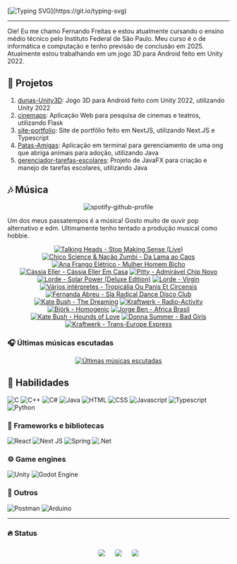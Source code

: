 [![Typing SVG](https://readme-typing-svg.herokuapp.com?font=fira+code&weight=500&size=25&duration=1000&pause=5000&color=EAF707&width=435&lines=Bem+vinda(o)+ao+meu+perfil!)](https://git.io/typing-svg)

---

Oie! Eu me chamo Fernando Freitas e estou atualmente cursando o ensino médio técnico pelo Instituto Federal de São Paulo. Meu curso é o de informática e computação e tenho previsão de conclusão em 2025. Atualmente estou trabalhando em um jogo 3D para Android feito em Unity 2022.

## 🔭 Projetos

1. [dunas-Unity3D](https://github.com/ferr-ffk/dunas-Unity3D): Jogo 3D para Android feito com Unity 2022, utilizando Unity 2022
2. [cinemaps](https://github.com/ferr-ffk/cinemaps): Aplicação Web para pesquisa de cinemas e teatros, utilizando Flask
3. [site-portfolio](https://github.com/ferr-ffk/site-portfolio): Site de portfólio feito em NextJS, utilizando Next.JS e Typescript
4. [Patas-Amigas](https://github.com/SarahSLG/Patas-Amigas): Aplicação em terminal para gerenciamento de uma ong que abriga animais para adoção, utilizando Java
5. [gerenciador-tarefas-escolares](https://github.com/ferr-ffk/gerenciador-tarefas-escolares): Projeto de JavaFX para criação e manejo de tarefas escolares, utilizando Java


## 🎶 Música

<div align="center">

![spotify-github-profile](https://img.shields.io/endpoint?color=blueviolet&url=https://lastfm-last-played.biancarosa.com.br/glass_nx/latest-song?format=shields.io)

</div>

Um dos meus passatempos é a música! Gosto muito de ouvir pop alternativo e edm. Ultimamente tenho tentado a produção musical como hobbie.

<!-- lastfm -->
<p align="center"><a href="https://www.last.fm/music/Talking+Heads/Stop+Making+Sense+(Live)"><img src="https://lastfm.freetls.fastly.net/i/u/64s/da3f1399afe7af93d8995529ab48667a.png" title="Talking Heads - Stop Making Sense (Live)"></a> <a href="https://www.last.fm/music/Chico+Science+&+Na%C3%A7%C3%A3o+Zumbi/Da+Lama+ao+Caos"><img src="https://lastfm.freetls.fastly.net/i/u/64s/f209b43811e37a90d93b92156624651f.png" title="Chico Science & Nação Zumbi - Da Lama ao Caos"></a> <a href="https://www.last.fm/music/Ana+Frango+El%C3%A9trico/Mulher+Homem+Bicho"><img src="https://lastfm.freetls.fastly.net/i/u/64s/d308be362ab460872313ef310ab53ac2.jpg" title="Ana Frango Elétrico - Mulher Homem Bicho"></a> <a href="https://www.last.fm/music/C%C3%A1ssia+Eller/C%C3%A1ssia+Eller+Em+Casa"><img src="https://lastfm.freetls.fastly.net/i/u/64s/37283dd6b79b4ff4f4a095dd1ef1c321.jpg" title="Cássia Eller - Cássia Eller Em Casa"></a> <a href="https://www.last.fm/music/Pitty/Admir%C3%A1vel+Chip+Novo"><img src="https://lastfm.freetls.fastly.net/i/u/64s/41969535ba2d4c9199c162f8f44867d8.png" title="Pitty - Admirável Chip Novo"></a> <a href="https://www.last.fm/music/Lorde/Solar+Power+(Deluxe+Edition)"><img src="https://lastfm.freetls.fastly.net/i/u/64s/2590fee922bdfbb824cbdffc398bc10c.jpg" title="Lorde - Solar Power (Deluxe Edition)"></a> <a href="https://www.last.fm/music/Lorde/Virgin"><img src="https://lastfm.freetls.fastly.net/i/u/64s/6e50976b469be47c1e383cc12f564778.jpg" title="Lorde - Virgin"></a> <a href="https://www.last.fm/music/Va%CC%81rios+inte%CC%81rpretes/Tropic%C3%A1lia+Ou+Panis+Et+Circensis"><img src="https://lastfm.freetls.fastly.net/i/u/64s/1295074766347a3781d55576eb940376.jpg" title="Vários intérpretes - Tropicália Ou Panis Et Circensis"></a> <a href="https://www.last.fm/music/Fernanda+Abreu/Sla+Radical+Dance+Disco+Club"><img src="https://lastfm.freetls.fastly.net/i/u/64s/797b025805edb48d7866d1493ca8406e.png" title="Fernanda Abreu - Sla Radical Dance Disco Club"></a> <a href="https://www.last.fm/music/Kate+Bush/The+Dreaming"><img src="https://lastfm.freetls.fastly.net/i/u/64s/bdcb38afa602c94070e6a89b016fa94b.jpg" title="Kate Bush - The Dreaming"></a> <a href="https://www.last.fm/music/Kraftwerk/Radio-Activity"><img src="https://lastfm.freetls.fastly.net/i/u/64s/747161c0720f49c3943f2e39b14725b9.png" title="Kraftwerk - Radio-Activity"></a> <a href="https://www.last.fm/music/Bj%C3%B6rk/Homogenic"><img src="https://lastfm.freetls.fastly.net/i/u/64s/851aebdd70c3a1498518f7e8fc532c6b.jpg" title="Björk - Homogenic"></a> <a href="https://www.last.fm/music/Jorge+Ben/Africa+Brasil"><img src="https://lastfm.freetls.fastly.net/i/u/64s/5592a1fe7542835d9ecaca5be8d636a8.jpg" title="Jorge Ben - Africa Brasil"></a> <a href="https://www.last.fm/music/Kate+Bush/Hounds+of+Love"><img src="https://lastfm.freetls.fastly.net/i/u/64s/92a32800510fc8763934c93ecd0b949e.png" title="Kate Bush - Hounds of Love"></a> <a href="https://www.last.fm/music/Donna+Summer/Bad+Girls"><img src="https://lastfm.freetls.fastly.net/i/u/64s/0cf8d36f0475f5c371a74898facd9cf1.jpg" title="Donna Summer - Bad Girls"></a> <a href="https://www.last.fm/music/Kraftwerk/Trans-Europe+Express"><img src="https://lastfm.freetls.fastly.net/i/u/64s/07c6312f2e9b41e0b3b2e20b2f2374fc.png" title="Kraftwerk - Trans-Europe Express"></a> </p>

### 🎧 Últimas músicas escutadas

<div align="center">
   
[![Últimas músicas escutadas](https://lastfm-recently-played.vercel.app/api?user=glass_nx&width=500&loved_style=3&loved=true&show_user=header&footer_style=compact_stats)](last.fm/user/glass_nx)

</div>

## 🏃 Habilidades

![C](https://img.shields.io/badge/-C-A8B9CC?logo=c&logoColor=black&style=for-the-badge)
![C++](https://img.shields.io/badge/C++-00599C?style=flat-square&logo=C%2B%2B&logoColor=white)
![C#](https://img.shields.io/badge/c%23-%23239120.svg?style=for-the-badge&logo=csharp&logoColor=white)
![Java](https://img.shields.io/badge/Java-ED8B00?style=for-the-badge&logo=openjdk&logoColor=white)
![HTML](https://img.shields.io/badge/HTML5-E34F26?style=for-the-badge&logo=html5&logoColor=white)
![CSS](https://img.shields.io/badge/CSS3-1572B6?style=for-the-badge&logo=css3&logoColor=white)
![Javascript](https://img.shields.io/badge/JavaScript-F7DF1E?style=for-the-badge&logo=javascript&logoColor=black)
![Typescript](https://shields.io/badge/TypeScript-3178C6?logo=TypeScript&logoColor=FFF&style=flat-square)
![Python](https://img.shields.io/badge/python-3670A0?style=for-the-badge&logo=python&logoColor=ffdd54)

### 🧰 Frameworks e bibliotecas

![React](https://img.shields.io/badge/react-61DAFB?style=for-the-badge&logo=react&logoColor=white)
![Next JS](https://img.shields.io/badge/Next-black?style=for-the-badge&logo=next.js&logoColor=white)
![Spring](https://img.shields.io/badge/spring-%236DB33F.svg?style=for-the-badge&logo=spring&logoColor=white)
![.Net](https://img.shields.io/badge/.NET-5C2D91?style=for-the-badge&logo=.net&logoColor=white)

### ⚙️ Game engines

![Unity](https://img.shields.io/badge/unity-%23000000.svg?style=for-the-badge&logo=unity&logoColor=white)
![Godot Engine](https://img.shields.io/badge/GODOT-%23FFFFFF.svg?style=for-the-badge&logo=godot-engine)

### 🥇 Outros

![Postman](https://img.shields.io/badge/Postman-F6BB43?style=flat-square&logo=Postman&logoColor=white)
![Arduino](https://img.shields.io/badge/-Arduino-00979D?style=for-the-badge&logo=Arduino&logoColor=white)

---

### :fire: Status
   
<div align="center">
  <div style="display: flex; flex-wrap: wrap; justify-content: center; align-items: center;">
  <img src="https://github-profile-summary-cards.vercel.app/api/cards/profile-details?username=ferr-ffk&show_icons=true&theme=dark" style="border: 1px solid white; border-radius: 5px; margin: 10px;">
  <img src="https://github-profile-summary-cards.vercel.app/api/cards/stats?username=ferr-ffk&show_icons=true&theme=dark" style="border: 1px solid white; border-radius: 5px; margin: 10px;">
  <img src="https://github-profile-summary-cards.vercel.app/api/cards/productive-time?username=ferr-ffk&show_icons=true&theme=dark" style="border: 1px solid white; border-radius: 5px; margin: 10px;">
</div>
